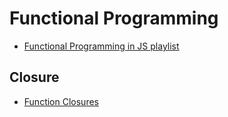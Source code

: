# Functional Programming

* [Functional Programming in JS playlist](https://www.youtube.com/watch?v=BMUiFMZr7vk&list=PL0zVEGEvSaeEd9hlmCXrk5yUyqUag-n84)


## Closure
   
* [Function Closures](https://www.w3schools.com/js/js_function_closures.asp)
